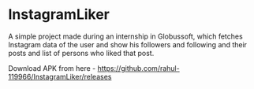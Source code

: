 # InstagramLiker
A simple project made during an internship in Globussoft, which fetches Instagram data of the user and show his followers and following and their posts and list of persons who liked that post.

Download APK from here - 
https://github.com/rahul-119966/InstagramLiker/releases
